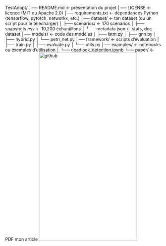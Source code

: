 TestAdapt/
│── README.md                ← présentation du projet
│── LICENSE                  ← licence (MIT ou Apache 2.0)
│── requirements.txt          ← dépendances Python (tensorflow, pytorch, networkx, etc.)
│── dataset/                  ← ton dataset (ou un script pour le télécharger)
│   ├── scenarios/            ← 170 scénarios
│   ├── snapshots.csv         ← 10,200 échantillons
│   └── metadata.json         ← stats, doc dataset
│── models/                   ← code des modèles
│   ├── lstm.py
│   ├── gnn.py
│   ├── hybrid.py
│   └── petri_net.py
│── framework/                ← scripts d’évaluation
│   ├── train.py
│   ├── evaluate.py
│   └── utils.py
│── examples/                 ← notebooks ou exemples d’utilisation
│   └── deadlock_detection.ipynb
└── paper/                    ← PDF mon article 
<img width="316" height="608" alt="github" src="https://github.com/user-attachments/assets/64deb677-5fb9-46a1-b734-04dd3f01120f" />
